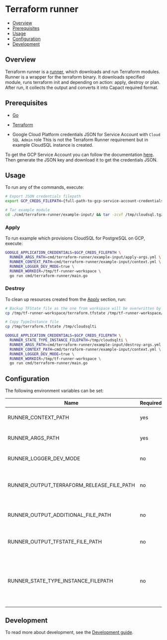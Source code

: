 # Terraform runner

- [Overview](#overview)
- [Prerequisites](#prerequisites)
- [Usage](#usage)
- [Configuration](#configuration)
- [Development](#development)

## Overview

Terraform runner is a [runner](https://capact.io/docs/architecture/runner), which downloads and run Terraform modules. Runner is a wrapper for
the terraform binary. It downloads specified module, runs terraform init and depending on action: apply, destroy or plan.
After run, it collects the output and converts it into Capact required format.

## Prerequisites

- [Go](https://golang.org)
- [Terraform](https://www.terraform.io/downloads.html)

- Google Cloud Platform credentials JSON for Service Account with `Cloud SQL Admin` role
  This is not the Terraform Runner requirement but in example CloudSQL instance is created.

To get the GCP Service Account you can follow the documentation [here](https://cloud.google.com/iam/docs/creating-managing-service-accounts#creating). Then generate the JSON key and download it to get the credentials JSON.

## Usage

To run any of the commands, execute:

```bash
# Export JSON credentials filepath
export GCP_CREDS_FILEPATH={full-path-to-gcp-service-account-credentials-json} 

# Tar example module
cd ./cmd/terraform-runner/example-input/ && tar -zcvf /tmp/cloudsql.tgz ./main.tf && cd -
```

### Apply

To run example which provisions CloudSQL for PostgreSQL on GCP, execute:
```bash
GOOGLE_APPLICATION_CREDENTIALS=$GCP_CREDS_FILEPATH \
  RUNNER_ARGS_PATH=cmd/terraform-runner/example-input/apply-args.yml \
  RUNNER_CONTEXT_PATH=cmd/terraform-runner/example-input/context.yml \
  RUNNER_LOGGER_DEV_MODE=true \
  RUNNER_WORKDIR=/tmp/tf-runner-workspace \
  go run cmd/terraform-runner/main.go
```

### Destroy

To clean up resources created from the [Apply](#apply) section, run:

```bash
# Backup TFState file as the one from workspace will be overwritten by Terraform Runner
cp /tmp/tf-runner-workspace/terraform.tfstate /tmp/tf-runner-workspace/terraform.tfstate.bak 

# Copy TypeInstance file
cp /tmp/terraform.tfstate /tmp/cloudsqlti 

GOOGLE_APPLICATION_CREDENTIALS=$GCP_CREDS_FILEPATH \
  RUNNER_STATE_TYPE_INSTANCE_FILEPATH=/tmp/cloudsqlti \
  RUNNER_ARGS_PATH=cmd/terraform-runner/example-input/destroy-args.yml \
  RUNNER_CONTEXT_PATH=cmd/terraform-runner/example-input/context.yml \
  RUNNER_LOGGER_DEV_MODE=true \
  RUNNER_WORKDIR=/tmp/tf-runner-workspace \
  go run cmd/terraform-runner/main.go
```

## Configuration

The following environment variables can be set:

| Name                                       | Required | Default                       | Description                                                                                                           |
|--------------------------------------------|----------|-------------------------------|-----------------------------------------------------------------------------------------------------------------------|
| RUNNER_CONTEXT_PATH                        | yes      |                               | Path to the YAML file with runner context                                                                             |
| RUNNER_ARGS_PATH                           | yes      |                               | Path to the YAML file with input arguments                                                                            |
| RUNNER_LOGGER_DEV_MODE                     | no       | `false`                       | Enable additional log messages                                                                                        |
| RUNNER_OUTPUT_TERRAFORM_RELEASE_FILE_PATH  | no       | `/tmp/terraform-release.yaml` | Defines path under which the Terraform artifacts is saved                                                             |
| RUNNER_OUTPUT_ADDITIONAL_FILE_PATH         | no       | `/tmp/additional.yaml`        | Defines path under which the additional output is saved                                                               |
| RUNNER_OUTPUT_TFSTATE_FILE_PATH            | no       | `/tmp/terraform.tfstate`      | Defines path under which the terraform.tfstate output is saved                                                        |
| RUNNER_STATE_TYPE_INSTANCE_FILEPATH        | no       |                               | Defines path to the input state TypeInstance file. If not set, then the runner will run apply with an empty state file|

## Development

To read more about development, see the [Development guide](https://capact.io/community/development/development-guide).
